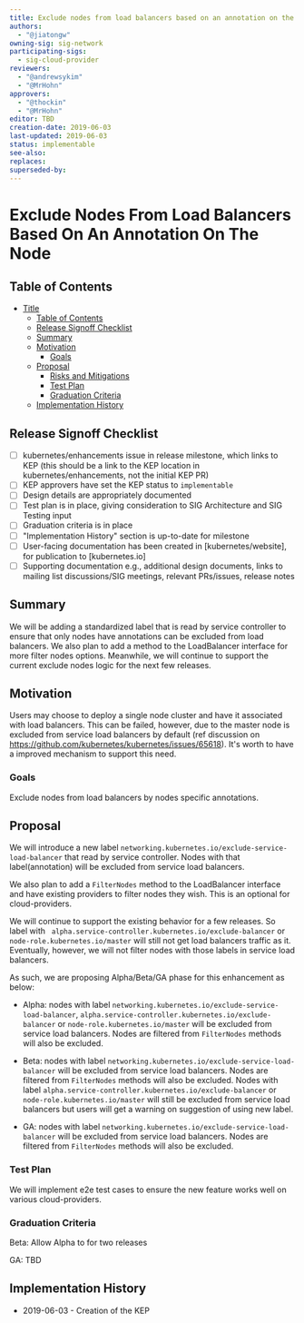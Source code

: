 ```yaml
---
title: Exclude nodes from load balancers based on an annotation on the node
authors:
  - "@jiatongw"
owning-sig: sig-network
participating-sigs:
  - sig-cloud-provider
reviewers:
  - "@andrewsykim"
  - "@MrHohn"
approvers:
  - "@thockin"
  - "@MrHohn"
editor: TBD
creation-date: 2019-06-03
last-updated: 2019-06-03
status: implementable
see-also:
replaces:
superseded-by:
---
```


# Exclude Nodes From Load Balancers Based On An Annotation On The Node

## Table of Contents

- [Title](#title)
  - [Table of Contents](#table-of-contents)
  - [Release Signoff Checklist](#release-signoff-checklist)
  - [Summary](#summary)
  - [Motivation](#motivation)
    - [Goals](#goals)
  - [Proposal](#proposal)
    - [Risks and Mitigations](#risks-and-mitigations)
    - [Test Plan](#test-plan)
    - [Graduation Criteria](#graduation-criteria)
  - [Implementation History](#implementation-history)

## Release Signoff Checklist

- [ ] kubernetes/enhancements issue in release milestone, which links to KEP (this should be a link to the KEP location in kubernetes/enhancements, not the initial KEP PR)
- [ ] KEP approvers have set the KEP status to `implementable`
- [ ] Design details are appropriately documented
- [ ] Test plan is in place, giving consideration to SIG Architecture and SIG Testing input
- [ ] Graduation criteria is in place
- [ ] "Implementation History" section is up-to-date for milestone
- [ ] User-facing documentation has been created in [kubernetes/website], for publication to [kubernetes.io]
- [ ] Supporting documentation e.g., additional design documents, links to mailing list discussions/SIG meetings, relevant PRs/issues, release notes

## Summary

We will be adding a standardized label that is read by service controller to ensure that only nodes have annotations can be excluded from load balancers. We also plan to add a method to the LoadBalancer interface for more filter nodes options. Meanwhile, we will continue to support the current exclude nodes logic for the next few releases.

## Motivation

Users may choose to deploy a single node cluster and have it associated with load balancers. This can be failed, however, due to the master node is excluded from service load balancers by default (ref discussion on https://github.com/kubernetes/kubernetes/issues/65618). It's worth to have a improved mechanism to support this need.

### Goals

Exclude nodes from load balancers by nodes specific annotations.

## Proposal

We will introduce a new label `networking.kubernetes.io/exclude-service-load-balancer` that read by service controller. Nodes with that label(annotation) will be excluded from service load balancers. 

We also plan to add a `FilterNodes` method to the LoadBalancer interface and have existing providers to filter nodes they wish. This is an optional for cloud-providers. 

We will continue to support the existing behavior for a few releases. So label with ` alpha.service-controller.kubernetes.io/exclude-balancer` or `node-role.kubernetes.io/master` will still not get load balancers traffic as it. Eventually, however, we will not filter nodes with those labels in service load balancers. 

As such, we are proposing Alpha/Beta/GA phase for this enhancement as below:
- Alpha: nodes with label `networking.kubernetes.io/exclude-service-load-balancer`, `alpha.service-controller.kubernetes.io/exclude-balancer` or `node-role.kubernetes.io/master` will be excluded from service load balancers. Nodes are filtered from `FilterNodes` methods will also be excluded. 

- Beta: nodes with label `networking.kubernetes.io/exclude-service-load-balancer` will be excluded from service load balancers. Nodes are filtered from `FilterNodes` methods will also be excluded. Nodes with label `alpha.service-controller.kubernetes.io/exclude-balancer` or `node-role.kubernetes.io/master` will still be excluded from service load balancers but users will get a warning on suggestion of using new label. 

- GA: nodes with label `networking.kubernetes.io/exclude-service-load-balancer` will be excluded from service load balancers. Nodes are filtered from `FilterNodes` methods will also be excluded. 

### Test Plan

We will implement e2e test cases to ensure the new feature works well on various cloud-providers.

### Graduation Criteria

Beta: Allow Alpha to for two releases

GA: TBD

## Implementation History

- 2019-06-03 - Creation of the KEP
